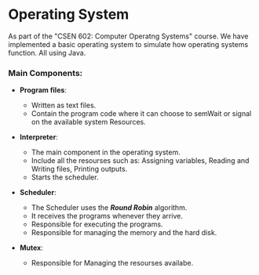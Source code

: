 # Operating System

As part of the "CSEN 602: Computer Operatng Systems" course. We have implemented a basic operating system to simulate how operating systems function. All using Java.

### Main Components:

* **Program files**:
  * Written as text files.
  * Contain the program code where it can choose to semWait or signal on the available system Resources.

* **Interpreter**:
  * The main component in the operating system.
  * Include all the resourses such as: Assigning variables, Reading and Writing files, Printing outputs.
  * Starts the scheduler.

* **Scheduler**:
  * The Scheduler uses the ***Round Robin*** algorithm.
  * It receives the programs whenever they arrive.
  * Responsible for executing the programs.
  * Responsible for managing the memory and the hard disk.

* **Mutex**:
  * Responsible for Managing the resourses availabe.
